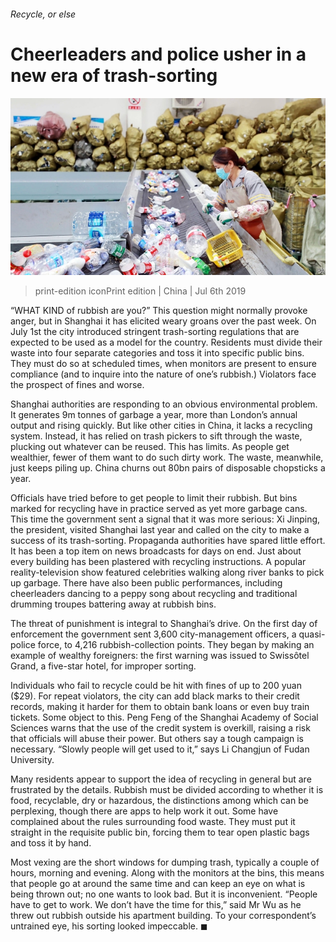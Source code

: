 ###### Recycle, or else

# Cheerleaders and police usher in a new era of trash-sorting 

![image](images/20190706_CNP002.jpg) 

> print-edition iconPrint edition | China | Jul 6th 2019 

“WHAT KIND of rubbish are you?” This question might normally provoke anger, but in Shanghai it has elicited weary groans over the past week. On July 1st the city introduced stringent trash-sorting regulations that are expected to be used as a model for the country. Residents must divide their waste into four separate categories and toss it into specific public bins. They must do so at scheduled times, when monitors are present to ensure compliance (and to inquire into the nature of one’s rubbish.) Violators face the prospect of fines and worse. 

Shanghai authorities are responding to an obvious environmental problem. It generates 9m tonnes of garbage a year, more than London’s annual output and rising quickly. But like other cities in China, it lacks a recycling system. Instead, it has relied on trash pickers to sift through the waste, plucking out whatever can be reused. This has limits. As people get wealthier, fewer of them want to do such dirty work. The waste, meanwhile, just keeps piling up. China churns out 80bn pairs of disposable chopsticks a year. 

Officials have tried before to get people to limit their rubbish. But bins marked for recycling have in practice served as yet more garbage cans. This time the government sent a signal that it was more serious: Xi Jinping, the president, visited Shanghai last year and called on the city to make a success of its trash-sorting. Propaganda authorities have spared little effort. It has been a top item on news broadcasts for days on end. Just about every building has been plastered with recycling instructions. A popular reality-television show featured celebrities walking along river banks to pick up garbage. There have also been public performances, including cheerleaders dancing to a peppy song about recycling and traditional drumming troupes battering away at rubbish bins. 

The threat of punishment is integral to Shanghai’s drive. On the first day of enforcement the government sent 3,600 city-management officers, a quasi-police force, to 4,216 rubbish-collection points. They began by making an example of wealthy foreigners: the first warning was issued to Swissôtel Grand, a five-star hotel, for improper sorting. 

Individuals who fail to recycle could be hit with fines of up to 200 yuan ($29). For repeat violators, the city can add black marks to their credit records, making it harder for them to obtain bank loans or even buy train tickets. Some object to this. Peng Feng of the Shanghai Academy of Social Sciences warns that the use of the credit system is overkill, raising a risk that officials will abuse their power. But others say a tough campaign is necessary. “Slowly people will get used to it,” says Li Changjun of Fudan University. 

Many residents appear to support the idea of recycling in general but are frustrated by the details. Rubbish must be divided according to whether it is food, recyclable, dry or hazardous, the distinctions among which can be perplexing, though there are apps to help work it out. Some have complained about the rules surrounding food waste. They must put it straight in the requisite public bin, forcing them to tear open plastic bags and toss it by hand. 

Most vexing are the short windows for dumping trash, typically a couple of hours, morning and evening. Along with the monitors at the bins, this means that people go at around the same time and can keep an eye on what is being thrown out; no one wants to look bad. But it is inconvenient. “People have to get to work. We don’t have the time for this,” said Mr Wu as he threw out rubbish outside his apartment building. To your correspondent’s untrained eye, his sorting looked impeccable. ◼ 


